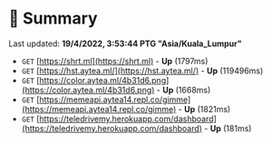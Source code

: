 # 📖 Summary
Last updated: **19/4/2022, 3:53:44 PTG "Asia/Kuala_Lumpur"**

- `GET` [https://shrt.ml](https://shrt.ml) - **Up** (1797ms)
- `GET` [https://hst.aytea.ml/](https://hst.aytea.ml/) - **Up** (119496ms)
- `GET` [https://color.aytea.ml/4b31d6.png](https://color.aytea.ml/4b31d6.png) - **Up** (1668ms)
- `GET` [https://memeapi.aytea14.repl.co/gimme](https://memeapi.aytea14.repl.co/gimme) - **Up** (1821ms)
- `GET` [https://teledrivemy.herokuapp.com/dashboard](https://teledrivemy.herokuapp.com/dashboard) - **Up** (181ms)
